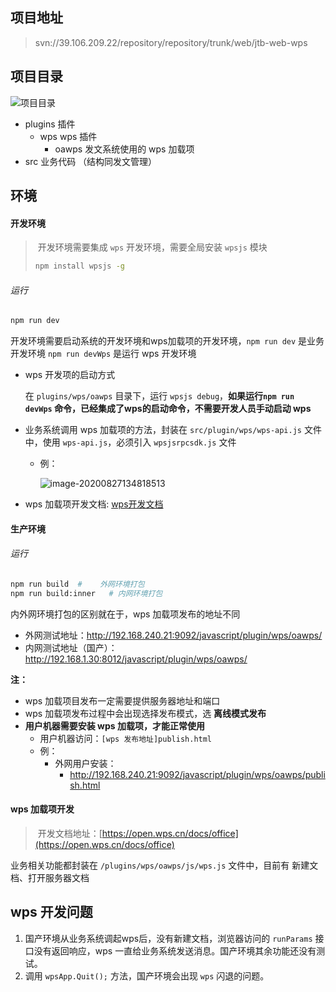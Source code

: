 ## 项目地址

> svn://39.106.209.22/repository/repository/trunk/web/jtb-web-wps

## 项目目录

![项目目录](C:\Users\admin\AppData\Roaming\Typora\typora-user-images\image-20200825125537974.png)

- plugins    插件
    - wps wps 插件
        - oawps 发文系统使用的 wps 加载项
- src  业务代码 （结构同发文管理）

## 环境

#### 开发环境

> ​	开发环境需要集成 `wps` 开发环境，需要全局安装 `wpsjs` 模块
>
> ```bash
> npm install wpsjs -g
> ```

###### 运行

```bash
npm run dev
```

开发环境需要启动系统的开发环境和wps加载项的开发环境，`npm run dev`  是业务开发环境 `npm run devWps` 是运行 wps 开发环境

- wps 开发项的启动方式

    在 `plugins/wps/oawps` 目录下，运行 `wpsjs debug`，**如果运行`npm run devWps` 命令，已经集成了wps的启动命令，不需要开发人员手动启动 wps**

- 业务系统调用 wps 加载项的方法，封装在 `src/plugin/wps/wps-api.js` 文件中，使用 `wps-api.js`，必须引入 `wpsjsrpcsdk.js` 文件

    - 例：

        ![image-20200827134818513](https://raw.githubusercontent.com/wukang0718/mdImage/master/images/202008/27/134821-54892.png?token=AKCNZH4S7I5L5EMYEAFEH5S7I5LBU)

- wps 加载项开发文档: [wps开发文档](https://open.wps.cn/docs/office)

#### 生产环境

###### 运行

```bash
npm run build  #	外网环境打包
npm run build:inner   #	内网环境打包
```

内外网环境打包的区别就在于，wps 加载项发布的地址不同

- 外网测试地址：http://192.168.240.21:9092/javascript/plugin/wps/oawps/
- 内网测试地址（国产）：http://192.168.1.30:8012/javascript/plugin/wps/oawps/

**注：**

- wps 加载项目发布一定需要提供服务器地址和端口
- wps 加载项发布过程中会出现选择发布模式，选 **离线模式发布**
- **用户机器需要安装 wps 加载项，才能正常使用**
    - 用户机器访问：`[wps 发布地址]publish.html`
    - 例：
        - 外网用户安装：
            - http://192.168.240.21:9092/javascript/plugin/wps/oawps/publish.html

#### wps 加载项开发

> ​	开发文档地址：[https://open.wps.cn/docs/office](https://open.wps.cn/docs/office)

业务相关功能都封装在 `/plugins/wps/oawps/js/wps.js` 文件中，目前有 新建文档、打开服务器文档

## wps 开发问题

1. 国产环境从业务系统调起wps后，没有新建文档，浏览器访问的 `runParams` 接口没有返回响应，wps 一直给业务系统发送消息。国产环境其余功能还没有测试。
2. 调用 `wpsApp.Quit();` 方法，国产环境会出现 `wps` 闪退的问题。

